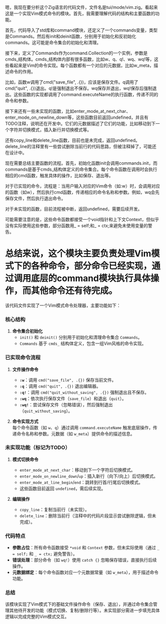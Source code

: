 嗯，我现在要分析这个Zig语言的代码文件，文件名是tui/mode/vim.zig。看起来这是一个实现Vim模式命令的模块。首先，我需要理解代码的结构和主要函数的功能。

首先，代码导入了std库和command模块，还定义了一个commands变量，类型是Commands。然后有init和deinit函数，分别用于初始化和反初始化commands。这可能是命令集合的初始化和清理。

接下来，定义了Commands作为command.Collection的一个实例，参数是cmds_结构体。cmds_结构体内部有很多函数，比如w、q、q!、wq、wq!等，这些看起来是Vim的命令实现。每个函数都有一个对应的元数据，比如w_meta，描述命令的作用。

比如，函数w调用了cmd("save_file", .{})，应该是保存文件。q调用了cmd("quit", .{})退出。q!是强制退出不保存。wq保存并退出，wq!保存后强制退出。这些函数的实现都调用了command.executeName的执行函数，传递不同的命令和参数。

接下来还有一些未实现的函数，比如enter_mode_at_next_char、enter_mode_on_newline_down等，这些函数目前返回undefined，并且有TODO注释，说明还在开发中。它们的元数据描述了它们的功能，比如移动到下一个字符并切换模式，插入新行并切换模式等。

还有copy_line和delete_line函数，目前也是未完成，返回undefined。delete_line的注释里有一些尝试删除当前行的代码思路，但被注释掉了，可能还在设计中。

现在需要总结主要函数的流程。首先，初始化函数init会调用commands.init，而commands是基于cmds_结构体定义的命令集合。每个命令函数在调用时会执行相应的cmd函数，触发具体的操作，比如保存、退出等。

对于已实现的命令，流程是：当用户输入对应的Vim命令（如:w）时，会调用对应的函数（如w），然后执行cmd函数，传递相应的命令名称和参数。例如，wq会先保存文件，然后执行退出命令。

对于未实现的函数，目前流程被中断，返回undefined，需要后续开发。

可能需要注意的是，这些命令函数都接受一个void指针和上下文Context，但似乎没有实际使用这些参数，部分函数用_ = self;和_ = ctx;来避免未使用变量的警告。

总结来说，这个模块主要负责处理Vim模式下的各种命令，部分命令已经实现，通过调用底层的command模块执行具体操作，而其他命令还有待完成。
================================================
该代码文件实现了一个Vim模式命令处理器，主要功能如下：

### 核心结构
1. **命令集合初始化**  
   - `init()` 和 `deinit()` 分别用于初始化和清理命令集合 `Commands`。
   - `Commands` 基于 `cmds_` 结构体定义，包含一组Vim风格的命令实现。

### 已实现命令流程
1. **文件操作命令**  
   - **`:w`**：调用 `cmd("save_file", .{})` 保存当前文件。
   - **`:q`**：调用 `cmd("quit", .{})` 退出编辑器。
   - **`:q!`**：调用 `cmd("quit_without_saving", .{})` 强制退出且不保存。
   - **`:wq`**：依次执行保存文件（`save_file`）和退出（`quit`）。
   - **`:wq!`**：尝试保存文件（忽略错误），然后强制退出（`quit_without_saving`）。

2. **命令实现方式**  
   每个命令函数（如 `w`、`q`）通过调用 `command.executeName` 触发底层操作，传递命令名称和参数。元数据（如 `w_meta`）提供命令的描述信息。

### 未实现功能（标记为TODO）
1. **模式切换命令**  
   - `enter_mode_at_next_char`：移动到下一个字符后切换模式。
   - `enter_mode_on_newline_down`/`up`：插入新行（向下/向上）后切换模式。
   - `enter_mode_at_line_begin`/`end`：跳转到行首/行尾后切换模式。
   - 这些函数目前返回 `undefined`，需后续实现。

2. **编辑操作**  
   - `copy_line`：复制当前行（未实现）。
   - `delete_line`：删除当前行（注释中的代码片段显示尝试删除逻辑，但未完成）。

### 代码特点
- **参数占位**：所有命令函数接受 `*void` 和 `Context` 参数，但未实际使用（通过 `_ = self;` 和 `_ = ctx;` 避免警告）。
- **错误处理**：部分命令（如 `wq!`）使用 `catch {}` 忽略保存错误，直接执行后续操作。
- **元数据绑定**：每个命令函数对应一个元数据常量（如 `w_meta`），用于描述命令功能。

### 总结
该模块实现了Vim模式下的基础文件操作命令（保存、退出），并通过命令集合管理其他待开发的功能（模式切换、复制/删除行等）。未实现部分需进一步填充具体逻辑以完成完整的Vim模式交互。